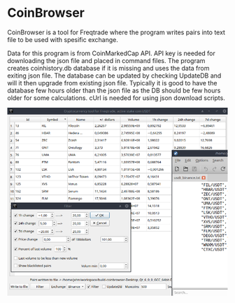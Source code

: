 # CoinBrowser
CoinBrowser is a tool for Freqtrade where the program writes pairs into text file to be used with spesific exchange.

Data for this program is from CoinMarkedCap API. API key is needed for downloading the json file and placed in command files.
The program creates coinhistory.db database if it is missing and uses the data from exiting json file.
The database can be updated by checking UpdateDB and will it then upgrade from existing json file.
Typically it is good to have the database few hours older than the json file as the DB should be few hours older for some calculations.
cUrl is needed for using json download scripts.

![Welcome screen](https://github.com/QTinman/CoinBrowser/blob/main/screencap.png)
